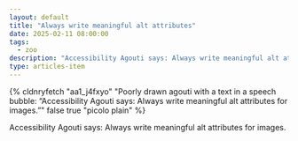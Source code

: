 ```yaml
---
layout: default
title: "Always write meaningful alt attributes"
date: 2025-02-11 08:00:00
tags:
  - zoo
description: "Accessibility Agouti says: Always write meaningful alt attributes for images."
type: articles-item
---
```


{% cldnryfetch "aa1_j4fxyo" "Poorly drawn agouti with a text in a speech bubble: “Accessibility Agouti says: Always write meaningful alt attributes for images.”" false true "picolo plain" %}

Accessibility Agouti says: Always write meaningful alt attributes for images.
